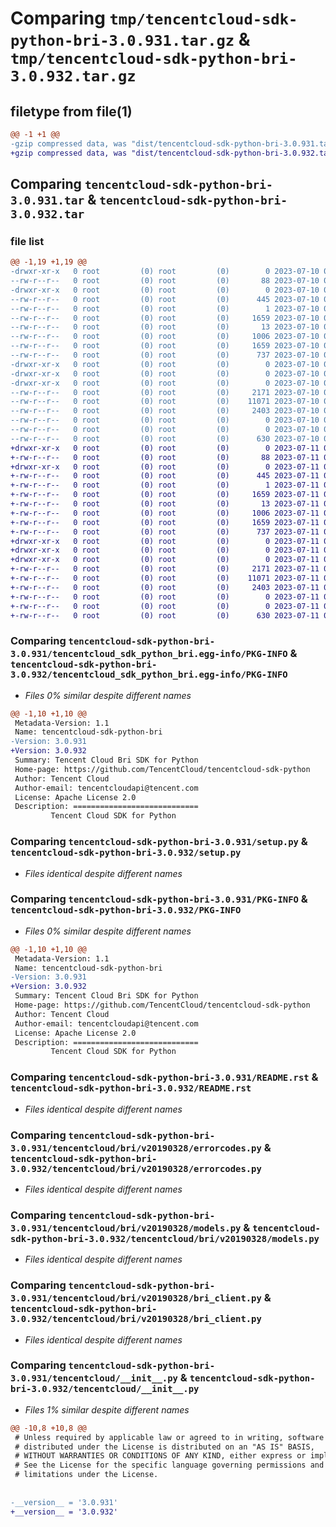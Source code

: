 # Comparing `tmp/tencentcloud-sdk-python-bri-3.0.931.tar.gz` & `tmp/tencentcloud-sdk-python-bri-3.0.932.tar.gz`

## filetype from file(1)

```diff
@@ -1 +1 @@
-gzip compressed data, was "dist/tencentcloud-sdk-python-bri-3.0.931.tar", last modified: Mon Jul 10 00:31:39 2023, max compression
+gzip compressed data, was "dist/tencentcloud-sdk-python-bri-3.0.932.tar", last modified: Tue Jul 11 00:32:00 2023, max compression
```

## Comparing `tencentcloud-sdk-python-bri-3.0.931.tar` & `tencentcloud-sdk-python-bri-3.0.932.tar`

### file list

```diff
@@ -1,19 +1,19 @@
-drwxr-xr-x   0 root         (0) root         (0)        0 2023-07-10 00:31:39.000000 tencentcloud-sdk-python-bri-3.0.931/
--rw-r--r--   0 root         (0) root         (0)       88 2023-07-10 00:31:39.000000 tencentcloud-sdk-python-bri-3.0.931/setup.cfg
-drwxr-xr-x   0 root         (0) root         (0)        0 2023-07-10 00:31:39.000000 tencentcloud-sdk-python-bri-3.0.931/tencentcloud_sdk_python_bri.egg-info/
--rw-r--r--   0 root         (0) root         (0)      445 2023-07-10 00:31:39.000000 tencentcloud-sdk-python-bri-3.0.931/tencentcloud_sdk_python_bri.egg-info/SOURCES.txt
--rw-r--r--   0 root         (0) root         (0)        1 2023-07-10 00:31:39.000000 tencentcloud-sdk-python-bri-3.0.931/tencentcloud_sdk_python_bri.egg-info/dependency_links.txt
--rw-r--r--   0 root         (0) root         (0)     1659 2023-07-10 00:31:39.000000 tencentcloud-sdk-python-bri-3.0.931/tencentcloud_sdk_python_bri.egg-info/PKG-INFO
--rw-r--r--   0 root         (0) root         (0)       13 2023-07-10 00:31:39.000000 tencentcloud-sdk-python-bri-3.0.931/tencentcloud_sdk_python_bri.egg-info/top_level.txt
--rw-r--r--   0 root         (0) root         (0)     1006 2023-07-10 00:31:39.000000 tencentcloud-sdk-python-bri-3.0.931/setup.py
--rw-r--r--   0 root         (0) root         (0)     1659 2023-07-10 00:31:39.000000 tencentcloud-sdk-python-bri-3.0.931/PKG-INFO
--rw-r--r--   0 root         (0) root         (0)      737 2023-07-10 00:31:39.000000 tencentcloud-sdk-python-bri-3.0.931/README.rst
-drwxr-xr-x   0 root         (0) root         (0)        0 2023-07-10 00:31:39.000000 tencentcloud-sdk-python-bri-3.0.931/tencentcloud/
-drwxr-xr-x   0 root         (0) root         (0)        0 2023-07-10 00:31:39.000000 tencentcloud-sdk-python-bri-3.0.931/tencentcloud/bri/
-drwxr-xr-x   0 root         (0) root         (0)        0 2023-07-10 00:31:39.000000 tencentcloud-sdk-python-bri-3.0.931/tencentcloud/bri/v20190328/
--rw-r--r--   0 root         (0) root         (0)     2171 2023-07-10 00:31:39.000000 tencentcloud-sdk-python-bri-3.0.931/tencentcloud/bri/v20190328/errorcodes.py
--rw-r--r--   0 root         (0) root         (0)    11071 2023-07-10 00:31:39.000000 tencentcloud-sdk-python-bri-3.0.931/tencentcloud/bri/v20190328/models.py
--rw-r--r--   0 root         (0) root         (0)     2403 2023-07-10 00:31:39.000000 tencentcloud-sdk-python-bri-3.0.931/tencentcloud/bri/v20190328/bri_client.py
--rw-r--r--   0 root         (0) root         (0)        0 2023-07-10 00:31:39.000000 tencentcloud-sdk-python-bri-3.0.931/tencentcloud/bri/v20190328/__init__.py
--rw-r--r--   0 root         (0) root         (0)        0 2023-07-10 00:31:39.000000 tencentcloud-sdk-python-bri-3.0.931/tencentcloud/bri/__init__.py
--rw-r--r--   0 root         (0) root         (0)      630 2023-07-10 00:31:39.000000 tencentcloud-sdk-python-bri-3.0.931/tencentcloud/__init__.py
+drwxr-xr-x   0 root         (0) root         (0)        0 2023-07-11 00:32:00.000000 tencentcloud-sdk-python-bri-3.0.932/
+-rw-r--r--   0 root         (0) root         (0)       88 2023-07-11 00:32:00.000000 tencentcloud-sdk-python-bri-3.0.932/setup.cfg
+drwxr-xr-x   0 root         (0) root         (0)        0 2023-07-11 00:32:00.000000 tencentcloud-sdk-python-bri-3.0.932/tencentcloud_sdk_python_bri.egg-info/
+-rw-r--r--   0 root         (0) root         (0)      445 2023-07-11 00:32:00.000000 tencentcloud-sdk-python-bri-3.0.932/tencentcloud_sdk_python_bri.egg-info/SOURCES.txt
+-rw-r--r--   0 root         (0) root         (0)        1 2023-07-11 00:32:00.000000 tencentcloud-sdk-python-bri-3.0.932/tencentcloud_sdk_python_bri.egg-info/dependency_links.txt
+-rw-r--r--   0 root         (0) root         (0)     1659 2023-07-11 00:32:00.000000 tencentcloud-sdk-python-bri-3.0.932/tencentcloud_sdk_python_bri.egg-info/PKG-INFO
+-rw-r--r--   0 root         (0) root         (0)       13 2023-07-11 00:32:00.000000 tencentcloud-sdk-python-bri-3.0.932/tencentcloud_sdk_python_bri.egg-info/top_level.txt
+-rw-r--r--   0 root         (0) root         (0)     1006 2023-07-11 00:31:59.000000 tencentcloud-sdk-python-bri-3.0.932/setup.py
+-rw-r--r--   0 root         (0) root         (0)     1659 2023-07-11 00:32:00.000000 tencentcloud-sdk-python-bri-3.0.932/PKG-INFO
+-rw-r--r--   0 root         (0) root         (0)      737 2023-07-11 00:31:59.000000 tencentcloud-sdk-python-bri-3.0.932/README.rst
+drwxr-xr-x   0 root         (0) root         (0)        0 2023-07-11 00:32:00.000000 tencentcloud-sdk-python-bri-3.0.932/tencentcloud/
+drwxr-xr-x   0 root         (0) root         (0)        0 2023-07-11 00:32:00.000000 tencentcloud-sdk-python-bri-3.0.932/tencentcloud/bri/
+drwxr-xr-x   0 root         (0) root         (0)        0 2023-07-11 00:32:00.000000 tencentcloud-sdk-python-bri-3.0.932/tencentcloud/bri/v20190328/
+-rw-r--r--   0 root         (0) root         (0)     2171 2023-07-11 00:31:59.000000 tencentcloud-sdk-python-bri-3.0.932/tencentcloud/bri/v20190328/errorcodes.py
+-rw-r--r--   0 root         (0) root         (0)    11071 2023-07-11 00:31:59.000000 tencentcloud-sdk-python-bri-3.0.932/tencentcloud/bri/v20190328/models.py
+-rw-r--r--   0 root         (0) root         (0)     2403 2023-07-11 00:31:59.000000 tencentcloud-sdk-python-bri-3.0.932/tencentcloud/bri/v20190328/bri_client.py
+-rw-r--r--   0 root         (0) root         (0)        0 2023-07-11 00:31:59.000000 tencentcloud-sdk-python-bri-3.0.932/tencentcloud/bri/v20190328/__init__.py
+-rw-r--r--   0 root         (0) root         (0)        0 2023-07-11 00:31:59.000000 tencentcloud-sdk-python-bri-3.0.932/tencentcloud/bri/__init__.py
+-rw-r--r--   0 root         (0) root         (0)      630 2023-07-11 00:31:59.000000 tencentcloud-sdk-python-bri-3.0.932/tencentcloud/__init__.py
```

### Comparing `tencentcloud-sdk-python-bri-3.0.931/tencentcloud_sdk_python_bri.egg-info/PKG-INFO` & `tencentcloud-sdk-python-bri-3.0.932/tencentcloud_sdk_python_bri.egg-info/PKG-INFO`

 * *Files 0% similar despite different names*

```diff
@@ -1,10 +1,10 @@
 Metadata-Version: 1.1
 Name: tencentcloud-sdk-python-bri
-Version: 3.0.931
+Version: 3.0.932
 Summary: Tencent Cloud Bri SDK for Python
 Home-page: https://github.com/TencentCloud/tencentcloud-sdk-python
 Author: Tencent Cloud
 Author-email: tencentcloudapi@tencent.com
 License: Apache License 2.0
 Description: ============================
         Tencent Cloud SDK for Python
```

### Comparing `tencentcloud-sdk-python-bri-3.0.931/setup.py` & `tencentcloud-sdk-python-bri-3.0.932/setup.py`

 * *Files identical despite different names*

### Comparing `tencentcloud-sdk-python-bri-3.0.931/PKG-INFO` & `tencentcloud-sdk-python-bri-3.0.932/PKG-INFO`

 * *Files 0% similar despite different names*

```diff
@@ -1,10 +1,10 @@
 Metadata-Version: 1.1
 Name: tencentcloud-sdk-python-bri
-Version: 3.0.931
+Version: 3.0.932
 Summary: Tencent Cloud Bri SDK for Python
 Home-page: https://github.com/TencentCloud/tencentcloud-sdk-python
 Author: Tencent Cloud
 Author-email: tencentcloudapi@tencent.com
 License: Apache License 2.0
 Description: ============================
         Tencent Cloud SDK for Python
```

### Comparing `tencentcloud-sdk-python-bri-3.0.931/README.rst` & `tencentcloud-sdk-python-bri-3.0.932/README.rst`

 * *Files identical despite different names*

### Comparing `tencentcloud-sdk-python-bri-3.0.931/tencentcloud/bri/v20190328/errorcodes.py` & `tencentcloud-sdk-python-bri-3.0.932/tencentcloud/bri/v20190328/errorcodes.py`

 * *Files identical despite different names*

### Comparing `tencentcloud-sdk-python-bri-3.0.931/tencentcloud/bri/v20190328/models.py` & `tencentcloud-sdk-python-bri-3.0.932/tencentcloud/bri/v20190328/models.py`

 * *Files identical despite different names*

### Comparing `tencentcloud-sdk-python-bri-3.0.931/tencentcloud/bri/v20190328/bri_client.py` & `tencentcloud-sdk-python-bri-3.0.932/tencentcloud/bri/v20190328/bri_client.py`

 * *Files identical despite different names*

### Comparing `tencentcloud-sdk-python-bri-3.0.931/tencentcloud/__init__.py` & `tencentcloud-sdk-python-bri-3.0.932/tencentcloud/__init__.py`

 * *Files 1% similar despite different names*

```diff
@@ -10,8 +10,8 @@
 # Unless required by applicable law or agreed to in writing, software
 # distributed under the License is distributed on an "AS IS" BASIS,
 # WITHOUT WARRANTIES OR CONDITIONS OF ANY KIND, either express or implied.
 # See the License for the specific language governing permissions and
 # limitations under the License.
 
 
-__version__ = '3.0.931'
+__version__ = '3.0.932'
```

